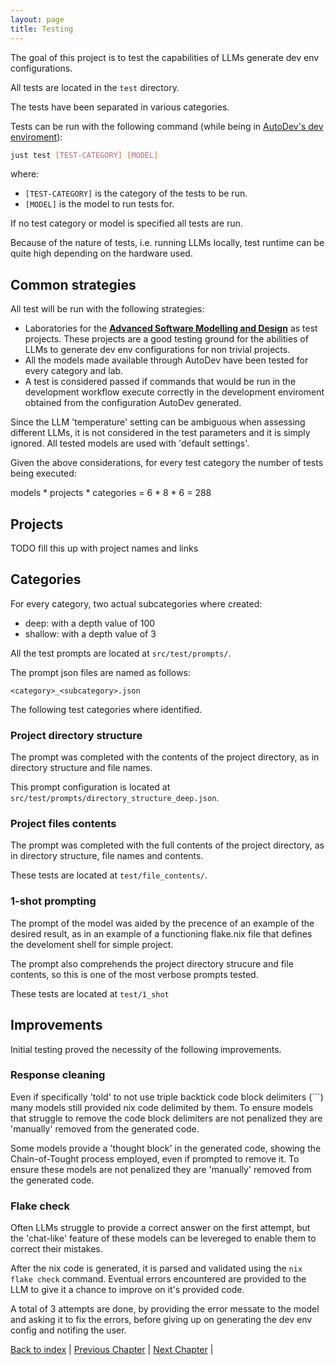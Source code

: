 ```yaml
---
layout: page
title: Testing
---
```


The goal of this project is to test the capabilities of LLMs generate dev env configurations.

All tests are located in the `test` directory.

The tests have been separated in various categories.

Tests can be run with the following command (while being in [AutoDev's dev enviroment](./architectural-design.md#Development)):

```sh
just test [TEST-CATEGORY] [MODEL]
```

where:

- `[TEST-CATEGORY]` is the category of the tests to be run.
- `[MODEL]` is the model to run tests for.

If no test category or model is specified all tests are run.

Because of the nature of tests, i.e. running LLMs locally, test runtime can be quite high depending on the hardware used.

## Common strategies

All test will be run with the following strategies:

- Laboratories for the [__Advanced Software Modelling and Design__](https://www.unibo.it/it/studiare/insegnamenti-competenze-trasversali-moocs/insegnamenti/insegnamento/2025/483706) as test projects. These projects are a good testing ground for the abilities of LLMs to generate dev env configurations for non trivial projects.
- All the models made available through AutoDev have been tested for every category and lab.
- A test is considered passed if commands that would be run in the development workflow execute correctly in the development enviroment obtained from the configuration AutoDev generated.

Since the LLM 'temperature' setting can be ambiguous when assessing different LLMs, it is not considered in the test parameters and it is simply ignored. All tested models are used with 'default settings'.

Given the above considerations, for every test category the number of tests being executed:

models * projects * categories = 6 * 8 * 6 = 288

## Projects

TODO fill this up with project names and links

## Categories

For every category, two actual subcategories where created:

- deep: with a depth value of 100
- shallow: with a depth value of 3

All the test prompts are located at `src/test/prompts/`.

The prompt json files are named as follows:

`<category>_<subcategory>.json`

The following test categories where identified.

### Project directory structure

The prompt was completed with the contents of the project directory, as in directory structure and file names.

This prompt configuration is located at `src/test/prompts/directory_structure_deep.json`.

### Project files contents

The prompt was completed with the full contents of the project directory, as in directory structure, file names and contents.

These tests are located at `test/file_contents/`.

### 1-shot prompting

The prompt of the model was aided by the precence of an example of the desired result, as in an example of a functioning flake.nix file that defines the develoment shell for simple project.

The prompt also comprehends the project directory strucure and file contents, so this is one of the most verbose prompts tested.

These tests are located at `test/1_shot`

## Improvements

Initial testing proved the necessity of the following improvements.

### Response cleaning

Even if specifically 'told' to not use triple backtick code block delimiters (```) many models still provided nix code delimited by them. To ensure models that struggle to remove the code block delimiters are not penalized they are 'manually' removed from the generated code.

Some models provide a 'thought block' in the generated code, showing the Chain-of-Tought process employed, even if prompted to remove it. To ensure these models are not penalized they are 'manually' removed from the generated code.

### Flake check

Often LLMs struggle to provide a correct answer on the first attempt, but the 'chat-like' feature of these models can be levereged to enable them to correct their mistakes.

After the nix code is generated, it is parsed and validated using the `nix flake check` command. Eventual errors encountered are provided to the LLM to give it a chance to improve on it's provided code.

A total of 3 attempts are done, by providing the error messate to the model and asking it to fix the errors, before giving up on generating the dev env config and notifing the user.

[Back to index](./index.md) |
[Previous Chapter](./implementation.md) |
[Next Chapter](./conclusion.md) |

